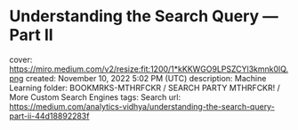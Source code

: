 # Understanding the Search Query — Part II

cover: https://miro.medium.com/v2/resize:fit:1200/1*kKKWGO9LPSZCYl3kmnk0lQ.png
created: November 10, 2022 5:02 PM (UTC)
description: Machine Learning
folder: BOOKMRKS-MTHRFCKR / SEARCH PARTY MTHRFCKR! / More Custom Search Engines
tags: Search
url: https://medium.com/analytics-vidhya/understanding-the-search-query-part-ii-44d18892283f
